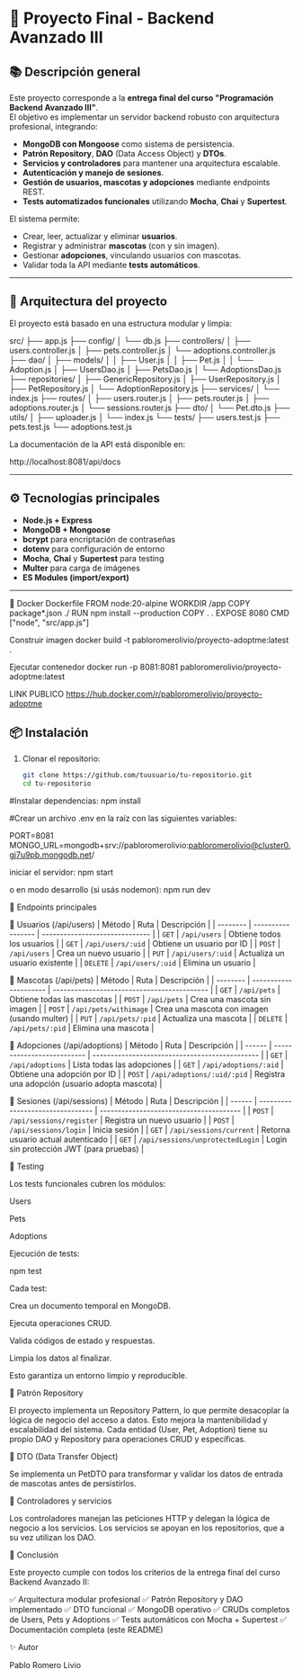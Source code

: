# 🧩 Proyecto Final - Backend Avanzado III

## 📚 Descripción general

Este proyecto corresponde a la **entrega final del curso "Programación Backend Avanzado III"**.  
El objetivo es implementar un servidor backend robusto con arquitectura profesional, integrando:

- **MongoDB con Mongoose** como sistema de persistencia.
- **Patrón Repository**, **DAO** (Data Access Object) y **DTOs**.
- **Servicios y controladores** para mantener una arquitectura escalable.
- **Autenticación y manejo de sesiones**.
- **Gestión de usuarios, mascotas y adopciones** mediante endpoints REST.
- **Tests automatizados funcionales** utilizando **Mocha**, **Chai** y **Supertest**.

El sistema permite:
- Crear, leer, actualizar y eliminar **usuarios**.
- Registrar y administrar **mascotas** (con y sin imagen).
- Gestionar **adopciones**, vinculando usuarios con mascotas.
- Validar toda la API mediante **tests automáticos**.

---

## 🧱 Arquitectura del proyecto

El proyecto está basado en una estructura modular y limpia:


src/
├── app.js
├── config/
│ └── db.js
├── controllers/
│ ├── users.controller.js
│ ├── pets.controller.js
│ └── adoptions.controller.js
├── dao/
│ ├── models/
│ │ ├── User.js
│ │ ├── Pet.js
│ │ └── Adoption.js
│ ├── UsersDao.js
│ ├── PetsDao.js
│ └── AdoptionsDao.js
├── repositories/
│ ├── GenericRepository.js
│ ├── UserRepository.js
│ ├── PetRepository.js
│ └── AdoptionRepository.js
├── services/
│ └── index.js
├── routes/
│ ├── users.router.js
│ ├── pets.router.js
│ ├── adoptions.router.js
│ └── sessions.router.js
├── dto/
│ └── Pet.dto.js
├── utils/
│ ├── uploader.js
│ └── index.js
└── tests/
├── users.test.js
├── pets.test.js
└── adoptions.test.js


La documentación de la API está disponible en:

http://localhost:8081/api/docs



---

## ⚙️ Tecnologías principales

- **Node.js + Express**
- **MongoDB + Mongoose**
- **bcrypt** para encriptación de contraseñas
- **dotenv** para configuración de entorno
- **Mocha**, **Chai** y **Supertest** para testing
- **Multer** para carga de imágenes
- **ES Modules (import/export)**

---

🐳 Docker
Dockerfile
FROM node:20-alpine
WORKDIR /app
COPY package*.json ./
RUN npm install --production
COPY . .
EXPOSE 8080
CMD ["node", "src/app.js"]

Construir imagen
docker build -t pabloromerolivio/proyecto-adoptme:latest .

Ejecutar contenedor
docker run -p 8081:8081 pabloromerolivio/proyecto-adoptme:latest

LINK PUBLICO
https://hub.docker.com/r/pabloromerolivio/proyecto-adoptme


## 📦 Instalación

1. Clonar el repositorio:

   ```bash
   git clone https://github.com/tuusuario/tu-repositorio.git
   cd tu-repositorio


#Instalar dependencias:
npm install

#Crear un archivo .env en la raíz con las siguientes variables:

PORT=8081
MONGO_URL=mongodb+srv://pabloromerolivio:pabloromerolivio@cluster0.gj7u9pb.mongodb.net/


iniciar el servidor:
npm start


o en modo desarrollo (si usás nodemon):
npm run dev



🔗 Endpoints principales


👤 Usuarios (/api/users)
| Método   | Ruta              | Descripción                    |
| -------- | ----------------- | ------------------------------ |
| `GET`    | `/api/users`      | Obtiene todos los usuarios     |
| `GET`    | `/api/users/:uid` | Obtiene un usuario por ID      |
| `POST`   | `/api/users`      | Crea un nuevo usuario          |
| `PUT`    | `/api/users/:uid` | Actualiza un usuario existente |
| `DELETE` | `/api/users/:uid` | Elimina un usuario             |



🐾 Mascotas (/api/pets)
| Método   | Ruta                  | Descripción                                 |
| -------- | --------------------- | ------------------------------------------- |
| `GET`    | `/api/pets`           | Obtiene todas las mascotas                  |
| `POST`   | `/api/pets`           | Crea una mascota sin imagen                 |
| `POST`   | `/api/pets/withimage` | Crea una mascota con imagen (usando multer) |
| `PUT`    | `/api/pets/:pid`      | Actualiza una mascota                       |
| `DELETE` | `/api/pets/:pid`      | Elimina una mascota                         |


💞 Adopciones (/api/adoptions)
| Método | Ruta                       | Descripción                                    |
| ------ | -------------------------- | ---------------------------------------------- |
| `GET`  | `/api/adoptions`           | Lista todas las adopciones                     |
| `GET`  | `/api/adoptions/:aid`      | Obtiene una adopción por ID                    |
| `POST` | `/api/adoptions/:uid/:pid` | Registra una adopción (usuario adopta mascota) |


🔐 Sesiones (/api/sessions)
| Método | Ruta                             | Descripción                             |
| ------ | -------------------------------- | --------------------------------------- |
| `POST` | `/api/sessions/register`         | Registra un nuevo usuario               |
| `POST` | `/api/sessions/login`            | Inicia sesión                           |
| `GET`  | `/api/sessions/current`          | Retorna usuario actual autenticado      |
| `GET`  | `/api/sessions/unprotectedLogin` | Login sin protección JWT (para pruebas) |


🧪 Testing

Los tests funcionales cubren los módulos:

Users

Pets

Adoptions

Ejecución de tests:

npm test

Cada test:

Crea un documento temporal en MongoDB.

Ejecuta operaciones CRUD.

Valida códigos de estado y respuestas.

Limpia los datos al finalizar.

Esto garantiza un entorno limpio y reproducible.



🧰 Patrón Repository

El proyecto implementa un Repository Pattern, lo que permite desacoplar la lógica de negocio del acceso a datos.
Esto mejora la mantenibilidad y escalabilidad del sistema.
Cada entidad (User, Pet, Adoption) tiene su propio DAO y Repository para operaciones CRUD y específicas.

📸 DTO (Data Transfer Object)

Se implementa un PetDTO para transformar y validar los datos de entrada de mascotas antes de persistirlos.

🧩 Controladores y servicios

Los controladores manejan las peticiones HTTP y delegan la lógica de negocio a los servicios.
Los servicios se apoyan en los repositorios, que a su vez utilizan los DAO.


💬 Conclusión

Este proyecto cumple con todos los criterios de la entrega final del curso Backend Avanzado II:

✅ Arquitectura modular profesional
✅ Patrón Repository y DAO implementado
✅ DTO funcional
✅ MongoDB operativo
✅ CRUDs completos de Users, Pets y Adoptions
✅ Tests automáticos con Mocha + Supertest
✅ Documentación completa (este README)



✨ Autor

Pablo Romero Livio

